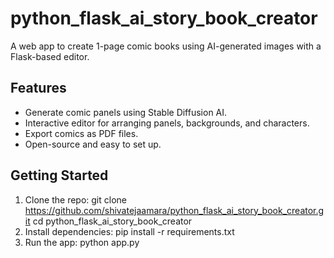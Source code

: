 # python_flask_ai_story_book_creator
A web app to create 1-page comic books using AI-generated images with a Flask-based editor.

## Features

- Generate comic panels using Stable Diffusion AI.
- Interactive editor for arranging panels, backgrounds, and characters.
- Export comics as PDF files.
- Open-source and easy to set up.

## Getting Started

1. Clone the repo:
git clone https://github.com/shivatejaamara/python_flask_ai_story_book_creator.git
cd python_flask_ai_story_book_creator
2. Install dependencies:
pip install -r requirements.txt
3. Run the app:
python app.py

